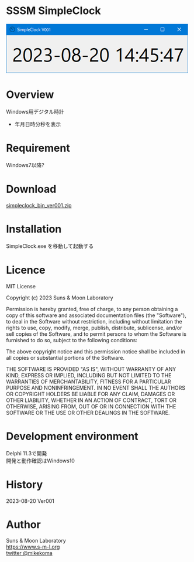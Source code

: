 # SSSM SimpleClock
![ScreenShot](https://raw.githubusercontent.com/mikekoma/SimpleClock/master/readme/ss.png)

# Overview
Windows用デジタル時計
- 年月日時分秒を表示

# Requirement
Windows7以降?

# Download
[simpleclock_bin_ver001.zip](https://www.s-m-l.org/simpleclock/simpleclock_bin_ver001.zip)

# Installation
SimpleClock.exe を移動して起動する

# Licence
MIT License

Copyright (c) 2023 Suns & Moon Laboratory

Permission is hereby granted, free of charge, to any person obtaining a copy
of this software and associated documentation files (the "Software"), to deal
in the Software without restriction, including without limitation the rights
to use, copy, modify, merge, publish, distribute, sublicense, and/or sell
copies of the Software, and to permit persons to whom the Software is
furnished to do so, subject to the following conditions:

The above copyright notice and this permission notice shall be included in all
copies or substantial portions of the Software.

THE SOFTWARE IS PROVIDED "AS IS", WITHOUT WARRANTY OF ANY KIND, EXPRESS OR
IMPLIED, INCLUDING BUT NOT LIMITED TO THE WARRANTIES OF MERCHANTABILITY,
FITNESS FOR A PARTICULAR PURPOSE AND NONINFRINGEMENT. IN NO EVENT SHALL THE
AUTHORS OR COPYRIGHT HOLDERS BE LIABLE FOR ANY CLAIM, DAMAGES OR OTHER
LIABILITY, WHETHER IN AN ACTION OF CONTRACT, TORT OR OTHERWISE, ARISING FROM,
OUT OF OR IN CONNECTION WITH THE SOFTWARE OR THE USE OR OTHER DEALINGS IN THE
SOFTWARE.

# Development environment
Delphi 11.3で開発  
開発と動作確認はWindows10

# History
2023-08-20 Ver001

# Author
Suns & Moon Laboratory  
https://www.s-m-l.org  
[twitter @mikekoma](https://twitter.com/mikekoma)
